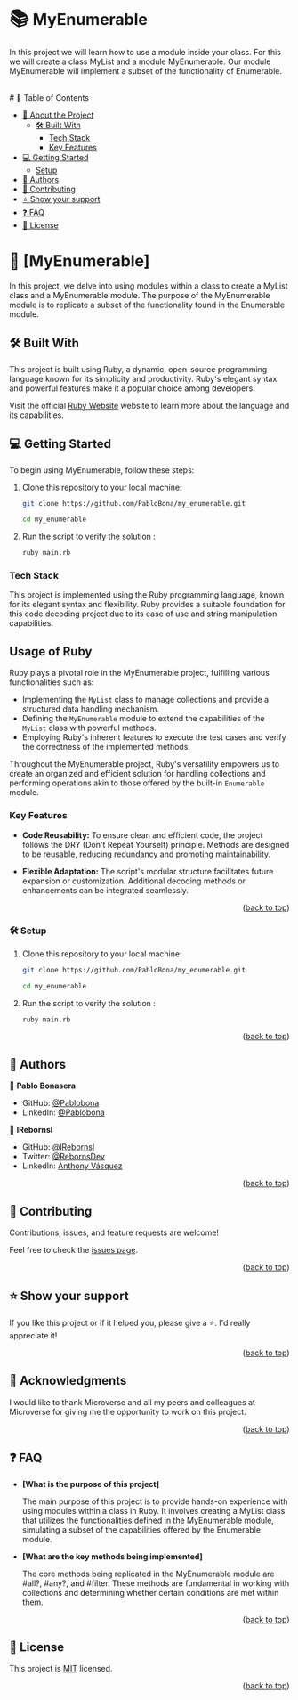 <h1><span style="font-size: 1.2em; vertical-align: middle;">📚</span> MyEnumerable</h1>

In this project we will learn how to use a module inside your class. For this we will create a class MyList and a module MyEnumerable. Our module MyEnumerable will implement a subset of the functionality of Enumerable.


<br>
# 📗 Table of Contents

- [📖 About the Project](#about-project)
  - [🛠 Built With](#built-with)
    - [Tech Stack](#tech-stack)
    - [Key Features](#key-features)
- [💻 Getting Started](#getting-started)
  - [Setup](#setup)
- [👥 Authors](#authors)
- [🤝 Contributing](#contributing)
- [⭐️ Show your support](#support)
- [❓ FAQ](#faq)
- [📝 License](#license)

<!-- PROJECT DESCRIPTION -->

# 📖 [MyEnumerable] <a name="about-project"></a>

In this project, we delve into using modules within a class to create a MyList class and a MyEnumerable module. The purpose of the MyEnumerable module is to replicate a subset of the functionality found in the Enumerable module.


## 🛠 Built With <a name="built-with"></a>
This project is built using Ruby, a dynamic, open-source programming language known for its simplicity and productivity. Ruby's elegant syntax and powerful features make it a popular choice among developers.

Visit the official [Ruby Website](https://www.ruby-lang.org/) website to learn more about the language and its capabilities.

## 💻 Getting Started <a name="getting-started"></a>
To begin using MyEnumerable, follow these steps:

1. Clone this repository to your local machine:

   ```sh
   git clone https://github.com/PabloBona/my_enumerable.git
    ```
   ```sh
   cd my_enumerable
    ```
2. Run the script to verify the solution :

   ```sh
   ruby main.rb
   ```

<a name="readme-top"></a>


### Tech Stack <a name="tech-stack"></a>

This project is implemented using the Ruby programming language, known for its elegant syntax and flexibility. Ruby provides a suitable foundation for this code decoding project due to its ease of use and string manipulation capabilities.

## Usage of Ruby

Ruby plays a pivotal role in the MyEnumerable project, fulfilling various functionalities such as:

- Implementing the `MyList` class to manage collections and provide a structured data handling mechanism.
- Defining the `MyEnumerable` module to extend the capabilities of the `MyList` class with powerful methods.
- Employing Ruby's inherent features to execute the test cases and verify the correctness of the implemented methods.

Throughout the MyEnumerable project, Ruby's versatility empowers us to create an organized and efficient solution for handling collections and performing operations akin to those offered by the built-in `Enumerable` module.



### Key Features <a name="key-features"></a>


- **Code Reusability:**
  To ensure clean and efficient code, the project follows the DRY (Don't Repeat Yourself) principle. Methods are designed to be reusable, reducing redundancy and promoting maintainability.

- **Flexible Adaptation:**
  The script's modular structure facilitates future expansion or customization. Additional decoding methods or enhancements can be integrated seamlessly.


<p align="right">(<a href="#readme-top">back to top</a>)</p>



### 🛠 Setup <a name="setup"></a>

1. Clone this repository to your local machine:
   ```sh
   git clone https://github.com/PabloBona/my_enumerable.git
    ```
   ```sh
   cd my_enumerable
    ```
2. Run the script to verify the solution :

   ```sh
   ruby main.rb
   ```
<p align="right">(<a href="#readme-top">back to top</a>)</p>


## 👥 Authors <a name="authors"></a>


👤 **Pablo Bonasera**

- GitHub: [@Pablobona](https://github.com/PabloBona)
- LinkedIn: [@Pablobona](https://www.linkedin.com/in/pablo-bonasera/)

👤 **lRebornsl**
- GitHub: [@lRebornsl](https://github.com/lRebornsl)
- Twitter: [@RebornsDev](https://twitter.com/RebornsDev)
- LinkedIn: [Anthony Vásquez](https://www.linkedin.com/in/avvm98/)

<p align="right">(<a href="#readme-top">back to top</a>)</p>

<!-- CONTRIBUTING -->

## 🤝 Contributing <a name="contributing"></a>

Contributions, issues, and feature requests are welcome!

Feel free to check the [issues page](../../issues/).

<p align="right">(<a href="#readme-top">back to top</a>)</p>

<!-- SUPPORT -->

## ⭐️ Show your support <a name="support"></a>


If you like this project or if it helped you, please give a ⭐️. I'd really appreciate it!

<p align="right">(<a href="#readme-top">back to top</a>)</p>

<!-- ACKNOWLEDGEMENTS -->

## 🙏 Acknowledgments <a name="acknowledgements"></a>

 

I would like to thank Microverse and all my peers and colleagues at Microverse for giving me the opportunity to work on this project.

<p align="right">(<a href="#readme-top">back to top</a>)</p>

<!-- FAQ (optional) -->

## ❓ FAQ <a name="faq"></a>

- **[What is the purpose of this project]**

  The main purpose of this project is to provide hands-on experience with using modules within a class in Ruby. It involves creating a MyList class that utilizes the functionalities defined in the MyEnumerable module, simulating a subset of the capabilities offered by the Enumerable module.

- **[What are the key methods being implemented]**

  The core methods being replicated in the MyEnumerable module are #all?, #any?, and #filter. These methods are fundamental in working with collections and determining whether certain conditions are met within them.


<p align="right">(<a href="#readme-top">back to top</a>)</p>

<!-- LICENSE -->

## 📝 License <a name="license"></a>

This project is [MIT](MIT.md) licensed.

<p align="right">(<a href="#readme-top">back to top</a>)</p>
